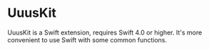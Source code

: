 # UuusKit
UuusKit is a Swift extension, requires Swift 4.0 or higher. It's more convenient to use Swift with some common functions.
